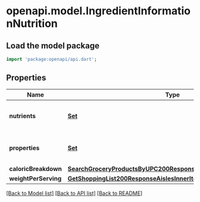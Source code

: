 # openapi.model.IngredientInformationNutrition

## Load the model package
```dart
import 'package:openapi/api.dart';
```

## Properties
Name | Type | Description | Notes
------------ | ------------- | ------------- | -------------
**nutrients** | [**Set<SearchGroceryProductsByUPC200ResponseNutritionNutrientsInner>**](SearchGroceryProductsByUPC200ResponseNutritionNutrientsInner.md) |  | [default to const {}]
**properties** | [**Set<IngredientInformationNutritionPropertiesInner>**](IngredientInformationNutritionPropertiesInner.md) |  | [default to const {}]
**caloricBreakdown** | [**SearchGroceryProductsByUPC200ResponseNutritionCaloricBreakdown**](SearchGroceryProductsByUPC200ResponseNutritionCaloricBreakdown.md) |  | 
**weightPerServing** | [**GetShoppingList200ResponseAislesInnerItemsInnerMeasuresOriginal**](GetShoppingList200ResponseAislesInnerItemsInnerMeasuresOriginal.md) |  | 

[[Back to Model list]](../README.md#documentation-for-models) [[Back to API list]](../README.md#documentation-for-api-endpoints) [[Back to README]](../README.md)


